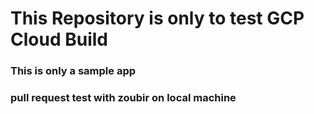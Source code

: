 # This Repository is only to test GCP Cloud Build

### This is only a sample app

### pull request test with zoubir on local machine

